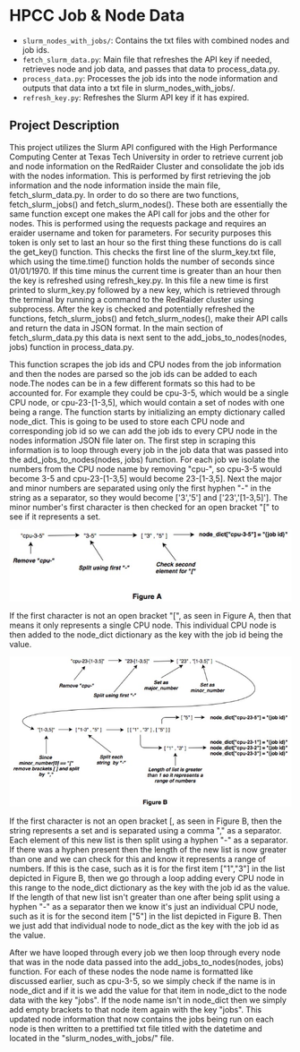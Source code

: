 # HPCC Job & Node Data

- `slurm_nodes_with_jobs/`: Contains the txt files with combined nodes and job ids.
- `fetch_slurm_data.py`: Main file that refreshes the API key if needed, retrieves node and job data, and passes that data to process_data.py.
- `process_data.py`: Processes the job ids into the node information and outputs that data into a txt file in slurm_nodes_with_jobs/.
- `refresh_key.py`: Refreshes the Slurm API key if it has expired.

Project Description
-------------------

This project utilizes the Slurm API configured with the High Performance Computing Center at Texas Tech University in order to retrieve current job and node information on the RedRaider Cluster and consolidate the job ids with the nodes information. This is performed by first retrieving the job information and the node information inside the main file, fetch_slurm_data.py. In order to do so there are two functions, fetch_slurm_jobs() and fetch_slurm_nodes(). These both are essentially the same function except one makes the API call for jobs and the other for nodes. This is performed using the requests package and requires an eraider username and token for parameters. For security purposes this token is only set to last an hour so the first thing these functions do is call the get_key() function. This checks the first line of the slurm_key.txt file, which using the time.time() function holds the number of seconds since 01/01/1970. If this time minus the current time is greater than an hour then the key is refreshed using refresh_key.py. In this file a new time is first printed to slurm_key.py followed by a new key, which is retrieved through the terminal by running a command to the RedRaider cluster using subprocess. After the key is checked and potentially refreshed the functions, fetch_slurm_jobs() and fetch_slurm_nodes(), make their API calls and return the data in JSON format. In the main section of fetch_slurm_data.py this data is next sent to the add_jobs_to_nodes(nodes, jobs) function in process_data.py.

This function scrapes the job ids and CPU nodes from the job information and then the nodes are parsed so the job ids can be added to each node.The nodes can be in a few different formats so this had to be accounted for. For example they could be cpu-3-5, which would be a single CPU node, or cpu-23-[1-3,5], which would contain a set of nodes with one being a range. The function starts by initializing an empty dictionary called node_dict. This is going to be used to store each CPU node and corresponding job id so we can add the job ids to every CPU node in the nodes information JSON file later on. The first step in scraping this information is to loop through every job in the job data that was passed into the add_jobs_to_nodes(nodes, jobs) function. For each job we isolate the numbers from the CPU node name by removing "cpu-", so cpu-3-5 would become 3-5 and cpu-23-[1-3,5] would become 23-[1-3,5]. Next the major and minor numbers are separated using only the first hyphen "-" in the string as a separator, so they would become ['3','5'] and ['23','[1-3,5]']. The minor number's first character is then checked for an open bracket "[" to see if it represents a set.

![Figure A](Figures/Figure_A.jpg)

If the first character is not an open bracket "[", as seen in Figure A, then that means it only represents a single CPU node. This individual CPU node is then added to the node_dict dictionary as the key with the job id being the value.

![Figure B](Figures/Figure_B.jpg)

If the first character is not an open bracket [, as seen in Figure B, then the string represents a set and is separated using a comma "," as a separator. Each element of this new list is then split using a hyphen "-" as a separator. If there was a hyphen present then the length of the new list is now greater than one and we can check for this and know it represents a range of numbers. If this is the case, such as it is for the first item ["1","3"] in the list depicted in Figure B, then we go through a loop adding every CPU node in this range to the node_dict dictionary as the key with the job id as the value. If the length of that new list isn't greater than one after being split using a hyphen "-" as a separator then we know it's just an individual CPU node, such as it is for the second item ["5"] in the list depicted in Figure B. Then we just add that individual node to node_dict as the key with the job id as the value.

After we have looped through every job we then loop through every node that was in the node data passed into the add_jobs_to_nodes(nodes, jobs) function. For each of these nodes the node name is formatted like discussed earlier, such as cpu-3-5, so we simply check if the name is in node_dict and if it is we add the value for that item in node_dict to the node data with the key "jobs". If the node name isn't in node_dict then we simply add empty brackets to that node item again with the key "jobs". This updated node information that now contains the jobs being run on each node is then written to a prettified txt file titled with the datetime and located in the "slurm_nodes_with_jobs/" file.
